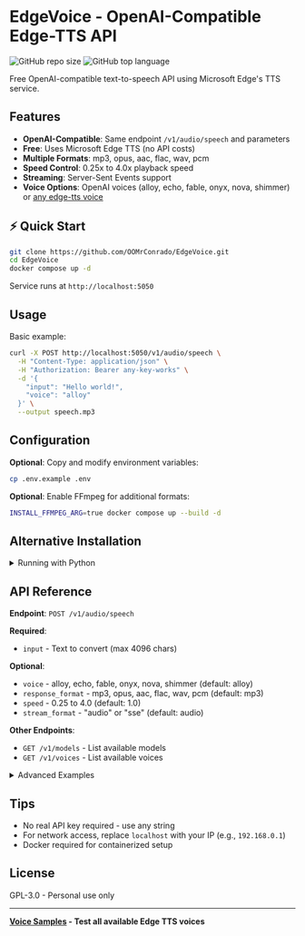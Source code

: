 # EdgeVoice - OpenAI-Compatible Edge-TTS API

![GitHub repo size](https://img.shields.io/github/repo-size/OOMrConrado/EdgeVoice)
![GitHub top language](https://img.shields.io/github/languages/top/OOMrConrado/EdgeVoice)

Free OpenAI-compatible text-to-speech API using Microsoft Edge's TTS service.

## Features

- **OpenAI-Compatible**: Same endpoint `/v1/audio/speech` and parameters
- **Free**: Uses Microsoft Edge TTS (no API costs)
- **Multiple Formats**: mp3, opus, aac, flac, wav, pcm
- **Speed Control**: 0.25x to 4.0x playback speed
- **Streaming**: Server-Sent Events support
- **Voice Options**: OpenAI voices (alloy, echo, fable, onyx, nova, shimmer) or [any edge-tts voice](https://www.tts.best/)

## ⚡️ Quick Start

```bash
git clone https://github.com/OOMrConrado/EdgeVoice.git
cd EdgeVoice
docker compose up -d
```

Service runs at `http://localhost:5050`

## Usage

Basic example:

```bash
curl -X POST http://localhost:5050/v1/audio/speech \
  -H "Content-Type: application/json" \
  -H "Authorization: Bearer any-key-works" \
  -d '{
    "input": "Hello world!",
    "voice": "alloy"
  }' \
  --output speech.mp3
```

## Configuration

**Optional**: Copy and modify environment variables:

```bash
cp .env.example .env
```

**Optional**: Enable FFmpeg for additional formats:

```bash
INSTALL_FFMPEG_ARG=true docker compose up --build -d
```

## Alternative Installation

<details>
<summary>Running with Python</summary>

```bash
git clone https://github.com/OOMrConrado/EdgeVoice.git
cd EdgeVoice

# Set up virtual environment
python3 -m venv venv
source venv/bin/activate  # On Windows: venv\Scripts\activate

# Install dependencies
pip install -r requirements.txt

# Copy config
cp .env.example .env

# Run server
python app/server.py
```

</details>

## API Reference

**Endpoint**: `POST /v1/audio/speech`

**Required**:
- `input` - Text to convert (max 4096 chars)

**Optional**:
- `voice` - alloy, echo, fable, onyx, nova, shimmer (default: alloy)
- `response_format` - mp3, opus, aac, flac, wav, pcm (default: mp3)
- `speed` - 0.25 to 4.0 (default: 1.0)
- `stream_format` - "audio" or "sse" (default: audio)

**Other Endpoints**:
- `GET /v1/models` - List available models
- `GET /v1/voices` - List available voices

<details>
<summary>Advanced Examples</summary>

**Server-Sent Events streaming**:
```bash
curl -X POST http://localhost:5050/v1/audio/speech \
  -H "Content-Type: application/json" \
  -H "Authorization: Bearer any-key" \
  -d '{
    "input": "Streaming example",
    "voice": "alloy",
    "stream_format": "sse"
  }'
```

**Direct playback with ffplay**:
```bash
curl -X POST http://localhost:5050/v1/audio/speech \
  -H "Content-Type: application/json" \
  -H "Authorization: Bearer any-key" \
  -d '{
    "input": "Direct playback example",
    "voice": "shimmer"
  }' | ffplay -autoexit -nodisp -i -
```

**International voices**:
```bash
curl -X POST http://localhost:5050/v1/audio/speech \
  -H "Content-Type: application/json" \
  -H "Authorization: Bearer any-key" \
  -d '{
    "input": "じゃあ、行く。電車の時間、調べておくよ。",
    "voice": "ja-JP-KeitaNeural"
  }' \
  --output japanese.mp3
```

</details>

## Tips

- No real API key required - use any string
- For network access, replace `localhost` with your IP (e.g., `192.168.0.1`)
- Docker required for containerized setup

## License

GPL-3.0 - Personal use only

---

**[Voice Samples](https://www.tts.best/) - Test all available Edge TTS voices**